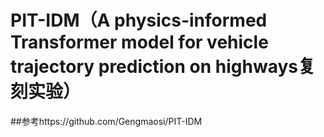 # PIT-IDM（A physics-informed Transformer model for vehicle trajectory prediction on highways复刻实验）
##参考https://github.com/Gengmaosi/PIT-IDM
